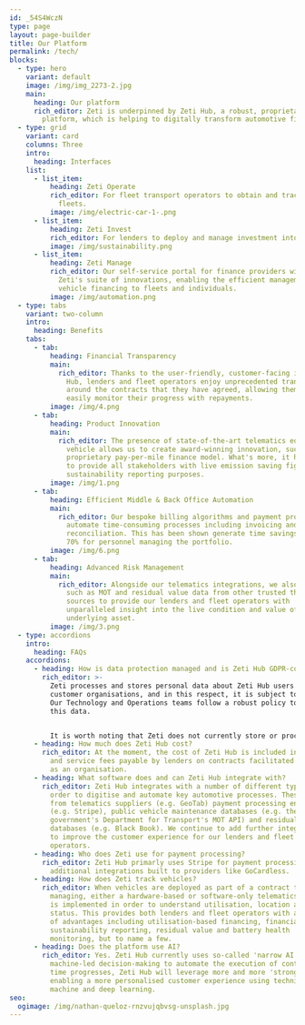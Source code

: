 ```yaml
---
id: _54S4WczN
type: page
layout: page-builder
title: Our Platform
permalink: /tech/
blocks:
  - type: hero
    variant: default
    image: /img/img_2273-2.jpg
    main:
      heading: Our platform
      rich_editor: Zeti is underpinned by Zeti Hub, a robust, proprietary technology
        platform, which is helping to digitally transform automotive finance.
  - type: grid
    variant: card
    columns: Three
    intro:
      heading: Interfaces
    list:
      - list_item:
          heading: Zeti Operate
          rich_editor: For fleet transport operators to obtain and track finance to expand
            fleets.
          image: /img/electric-car-1-.png
      - list_item:
          heading: Zeti Invest
          rich_editor: For lenders to deploy and manage investment into transport fleets.
          image: /img/sustainability.png
      - list_item:
          heading: Zeti Manage
          rich_editor: O﻿ur self-service portal for finance providers with access to
            Zeti's suite of innovations, enabling the efficient management of
            vehicle financing to fleets and individuals.
          image: /img/automation.png
  - type: tabs
    variant: two-column
    intro:
      heading: Benefits
    tabs:
      - tab:
          heading: Financial Transparency
          main:
            rich_editor: Thanks to the user-friendly, customer-facing interfaces of Zeti
              Hub, lenders and fleet operators enjoy unprecedented transparency
              around the contracts that they have agreed, allowing them to
              easily monitor their progress with repayments.
          image: /img/4.png
      - tab:
          heading: Product Innovation
          main:
            rich_editor: The presence of state-of-the-art telematics equipment in each
              vehicle allows us to create award-winning innovation, such as our
              proprietary pay-per-mile finance model. What's more, it helps us
              to provide all stakeholders with live emission saving figures for
              sustainability reporting purposes.
          image: /img/1.png
      - tab:
          heading: Efficient Middle & Back Office Automation
          main:
            rich_editor: Our bespoke billing algorithms and payment processing integrations
              automate time-consuming processes including invoicing and payment
              reconciliation. This has been shown generate time savings of up to
              70% for personnel managing the portfolio.
          image: /img/6.png
      - tab:
          heading: Advanced Risk Management
          main:
            rich_editor: Alongside our telematics integrations, we also gather information
              such as MOT and residual value data from other trusted third-party
              sources to provide our lenders and fleet operators with
              unparalleled insight into the live condition and value of the
              underlying asset.
          image: /img/3.png
  - type: accordions
    intro:
      heading: FAQs
    accordions:
      - heading: How is data protection managed and is Zeti Hub GDPR-compliant?
        rich_editor: >-
          Zeti processes and stores personal data about Zeti Hub users from
          customer organisations, and in this respect, it is subject to GDPR.
          Our Technology and Operations teams follow a robust policy to handle
          this data.


          It is worth noting that Zeti does not currently store or process personal data about the drivers or rental customers of fleet operators, who themselves are customer organisations. Therefore, GDPR does not apply in this respect.
      - heading: How much does Zeti Hub cost?
        rich_editor: At the moment, the cost of Zeti Hub is included in the origination
          and service fees payable by lenders on contracts facilitated by Zeti
          as an organisation.
      - heading: What software does and can Zeti Hub integrate with?
        rich_editor: Zeti Hub integrates with a number of different types of services in
          order to digitise and automate key automotive processes. These range
          from telematics suppliers (e.g. GeoTab) payment processing engines
          (e.g. Stripe), public vehicle maintenance databases (e.g. the UK
          government's Department for Transport's MOT API) and residual value
          databases (e.g. Black Book). We continue to add further integrations
          to improve the customer experience for our lenders and fleet
          operators.
      - heading: Who does Zeti use for payment processing?
        rich_editor: Zeti Hub primarly uses Stripe for payment processing, with
          additional integrations built to providers like GoCardless.
      - heading: How does Zeti track vehicles?
        rich_editor: When vehicles are deployed as part of a contract that Zeti is
          managing, either a hardware-based or software-only telematics solution
          is implemented in order to understand utilisation, location and asset
          status. This provides both lenders and fleet operators with a number
          of advantages including utilisation-based financing, financial and
          sustainability reporting, residual value and battery health
          monitoring, but to name a few.
      - heading: Does the platform use AI?
        rich_editor: Yes. Zeti Hub currently uses so-called 'narrow AI' by incorporating
          machine-led decision-making to automate the execution of contracts. As
          time progresses, Zeti Hub will leverage more and more 'strong' AI,
          enabling a more personalised customer experience using techniques like
          machine and deep learning.
seo:
  ogimage: /img/nathan-queloz-rnzvujqbvsg-unsplash.jpg
---
```

